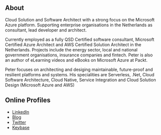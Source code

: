 <!--
**prombouts/prombouts** is a ✨ _special_ ✨ repository because its `README.md` (this file) appears on your GitHub profile.

Here are some ideas to get you started:

- 🔭 I’m currently working on ...
- 🌱 I’m currently learning ...
- 👯 I’m looking to collaborate on ...
- 🤔 I’m looking for help with ...
- 💬 Ask me about ...
- 📫 How to reach me: ...
- 😄 Pronouns: ...
- ⚡ Fun fact: ...
-->

## About

Cloud Solution and Software Architect with a strong focus on the Microsoft Azure platform. Supporting enterprise organisations in the Netherlands as consultant, lead developer and architect.

Currently employed as a fully QSD Certified software consultant, Microsoft Certified Azure Architect and AWS Certified Solution Architect in the Netherlands. Projects include the energy sector, local and national government organisations, insurance companies and fintech. Peter is also an author of eLearning videos and eBooks on Microsoft Azure at Packt.

Peter focuses on architecting and desiging maintainable, future-proof and resilient platforms and systems. His specialities are Serverless, .Net, Cloud Software Architecture, Cloud Native, Service Integration and Cloud Solution Design (Microsoft Azure and AWS)

## Online Profiles
* [LinkedIn](https://www.linkedin.com/in/peterrombouts78/)
* [Blog](https://peterrombouts.nl)
* [Twitter](https://twitter.com/prombouts)
* [Keybase](https://keybase.io/prombouts)

